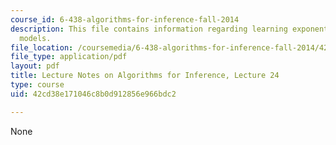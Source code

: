```yaml
---
course_id: 6-438-algorithms-for-inference-fall-2014
description: This file contains information regarding learning exponential family
  models.
file_location: /coursemedia/6-438-algorithms-for-inference-fall-2014/42cd38e171046c8b0d912856e966bdc2_MIT6_438F14_Lec24.pdf
file_type: application/pdf
layout: pdf
title: Lecture Notes on Algorithms for Inference, Lecture 24
type: course
uid: 42cd38e171046c8b0d912856e966bdc2

---
```

None